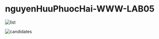# nguyenHuuPhuocHai-WWW-LAB05


![list](../list-lab05.png)


![candidates](../candidates-lab05.png)

